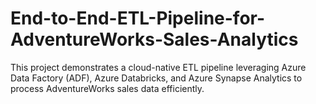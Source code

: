 # End-to-End-ETL-Pipeline-for-AdventureWorks-Sales-Analytics
This project demonstrates a cloud-native ETL pipeline leveraging Azure Data Factory (ADF), Azure Databricks, and Azure Synapse Analytics to process AdventureWorks sales data efficiently.
